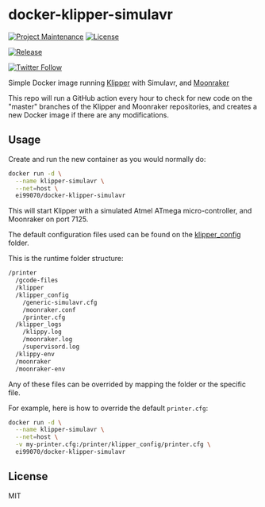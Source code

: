 # docker-klipper-simulavr

[![Project Maintenance](https://img.shields.io/maintenance/yes/2022.svg)](https://github.com/pedrolamas/docker-klipper-simulavr 'GitHub Repository')
[![License](https://img.shields.io/github/license/pedrolamas/docker-klipper-simulavr.svg)](https://github.com/pedrolamas/docker-klipper-simulavr/blob/master/LICENSE 'License')

[![Release](https://github.com/pedrolamas/docker-klipper-simulavr/workflows/Release/badge.svg)](https://github.com/pedrolamas/docker-klipper-simulavr/actions 'Build Status')

[![Twitter Follow](https://img.shields.io/twitter/follow/pedrolamas?style=social)](https://twitter.com/pedrolamas '@pedrolamas')

Simple Docker image running [Klipper](https://github.com/Klipper3d/klipper/) with Simulavr, and [Moonraker](https://github.com/Arksine/moonraker/)

This repo will run a GitHub action every hour to check for new code on the "master" branches of the Klipper and Moonraker repositories, and creates a new Docker image if there are any modifications.

## Usage

Create and run the new container as you would normally do:

```sh
docker run -d \
  --name klipper-simulavr \
  --net=host \
  ei99070/docker-klipper-simulavr
```

This will start Klipper with a simulated Atmel ATmega micro-controller, and Moonraker on port 7125.

The default configuration files used can be found on the [klipper_config](/klipper_config) folder.

This is the runtime folder structure:

```txt
/printer
  /gcode-files
  /klipper
  /klipper_config
    /generic-simulavr.cfg
    /moonraker.conf
    /printer.cfg
  /klipper_logs
    /klippy.log
    /moonraker.log
    /supervisord.log
  /klippy-env
  /moonraker
  /moonraker-env
```

Any of these files can be overrided by mapping the folder or the specific file.

For example, here is how to override the default `printer.cfg`:

```sh
docker run -d \
  --name klipper-simulavr \
  --net=host \
  -v my-printer.cfg:/printer/klipper_config/printer.cfg \
  ei99070/docker-klipper-simulavr
```

## License

MIT
